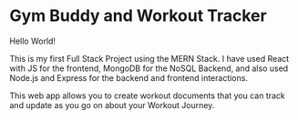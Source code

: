 # Gym Buddy and Workout Tracker
Hello World!

This is my first Full Stack Project using the MERN Stack. I have used React with JS for the frontend, MongoDB for the NoSQL Backend, and also used Node.js and Express for the backend and frontend interactions. 

This web app allows you to create workout documents that you can track and update as you go on about your Workout Journey.
